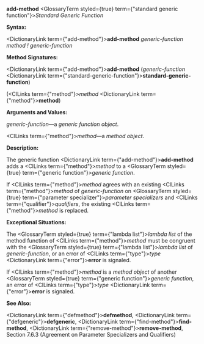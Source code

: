 **add-method** <GlossaryTerm styled={true} term={"standard generic function"}><i>Standard Generic Function</i></GlossaryTerm> 



**Syntax:** 



<DictionaryLink  term={"add-method"}><b>add-method</b></DictionaryLink> *generic-function method ! generic-function* 



**Method Signatures:** 



<DictionaryLink  term={"add-method"}><b>add-method</b></DictionaryLink> (*generic-function* <DictionaryLink  term={"standard-generic-function"}><b>standard-generic-function</b></DictionaryLink>) 



(<ClLinks  term={"method"}><i>method</i></ClLinks> <DictionaryLink  term={"method"}><b>method</b></DictionaryLink>) 



**Arguments and Values:** 



*generic-function*—a *generic function object*. 



<ClLinks  term={"method"}><i>method</i></ClLinks>—a *method object*. 



**Description:** 



The generic function <DictionaryLink  term={"add-method"}><b>add-method</b></DictionaryLink> adds a <ClLinks  term={"method"}><i>method</i></ClLinks> to a <GlossaryTerm styled={true} term={"generic function"}><i>generic function</i></GlossaryTerm>. 







 



 



If <ClLinks  term={"method"}><i>method</i></ClLinks> agrees with an existing <ClLinks  term={"method"}><i>method</i></ClLinks> of *generic-function* on <GlossaryTerm styled={true} term={"parameter specializer"}><i>parameter specializers</i></GlossaryTerm> and <ClLinks  term={"qualifier"}><i>qualifiers</i></ClLinks>, the existing <ClLinks  term={"method"}><i>method</i></ClLinks> is replaced. 



**Exceptional Situations:** 



The <GlossaryTerm styled={true} term={"lambda list"}><i>lambda list</i></GlossaryTerm> of the method function of <ClLinks  term={"method"}><i>method</i></ClLinks> must be congruent with the <GlossaryTerm styled={true} term={"lambda list"}><i>lambda list</i></GlossaryTerm> of *generic-function*, or an error of <ClLinks  term={"type"}><i>type</i></ClLinks> <DictionaryLink  term={"error"}><b>error</b></DictionaryLink> is signaled. 



If <ClLinks  term={"method"}><i>method</i></ClLinks> is a *method object* of another <GlossaryTerm styled={true} term={"generic function"}><i>generic function</i></GlossaryTerm>, an error of <ClLinks  term={"type"}><i>type</i></ClLinks> <DictionaryLink  term={"error"}><b>error</b></DictionaryLink> is signaled. 



**See Also:** 



<DictionaryLink  term={"defmethod"}><b>defmethod</b></DictionaryLink>, <DictionaryLink  term={"defgeneric"}><b>defgeneric</b></DictionaryLink>, <DictionaryLink  term={"find-method"}><b>find-method</b></DictionaryLink>, <DictionaryLink  term={"remove-method"}><b>remove-method</b></DictionaryLink>, Section 7.6.3 (Agreement on Parameter Specializers and Qualifiers) 



